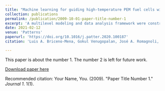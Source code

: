 ```yaml
---
title: "Machine learning for guiding high-temperature PEM fuel cells with greater power density"
collection: publications
permalink: /publication/2009-10-01-paper-title-number-1
excerpt: 'A multilevel modeling and data analysis framework were constructed for high-temperature polymer electrolyte membrane fuel cells (HT-PEMFCs) and their electrolyte materials. The framework employed Machine Learning tools (e.g., support vector regression, dimension reduction, and clustering) that seamlessly linked materials characteristics with fuel cell device performance and design, allowing for the accelerated discovery of material property attributes and fuel cell operating parameters and configurations that achieve greater power density and efficiency while co-currently addressing costs.'
date: 2021-02-12
venue: 'Patterns'
paperurl: 'https://doi.org/10.1016/j.patter.2020.100187'
citation: 'Luis A. Briceno-Mena, Gokul Venugopalan, José A. Romagnoli, Christopher G. Arges. (2021). &quot;Machine learning for guiding high-temperature PEM fuel cells with greater power density, Patterns.&quot; <i>Patterns</i>. Volume 2, Issue 2, 2021, 100187, ISSN 2666-3899, https://doi.org/10.1016/j.patter.2020.100187.'

---
```

This paper is about the number 1. The number 2 is left for future work.

[Download paper here](http://academicpages.github.io/files/paper1.pdf)

Recommended citation: Your Name, You. (2009). "Paper Title Number 1." <i>Journal 1</i>. 1(1).